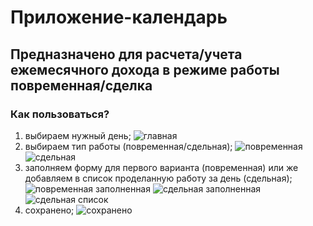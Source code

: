 # Приложение-календарь

## Предназначено для расчета/учета ежемесячного дохода в режиме работы повременная/сделка

### Как пользоваться?

1) выбираем нужный день;
![главная](https://user-images.githubusercontent.com/87094243/221431306-da8dc0b6-4d02-4af2-9264-cd6423ab0eed.png)
2) выбираем тип работы (повременная/сдельная);
![повременная](https://user-images.githubusercontent.com/87094243/221431643-0aeb4dd0-51d7-4d96-a501-b1cad6ec69d5.png)
![сдельная](https://user-images.githubusercontent.com/87094243/221431650-bfd544dc-9786-4834-a682-39a9408f2dd4.png)
3) заполняем форму для первого варианта (повременная) или же добавляем в список проделанную работу за день (сдельная);
![повременная заполненная](https://user-images.githubusercontent.com/87094243/221431677-280eba55-7285-4c9f-9d06-4f5aa50e9f1d.png)
![сдельная заполненная](https://user-images.githubusercontent.com/87094243/221431695-3fb571f9-4b07-4489-85ca-0232394c3f55.png)
![сдельная список](https://user-images.githubusercontent.com/87094243/221431718-c1556dc1-c366-4a30-8d11-88da8253f000.png)
4) сохранено;
![сохранено](https://user-images.githubusercontent.com/87094243/221431730-5547d2bd-ea47-4a52-a3a2-599df30d6daa.png)
